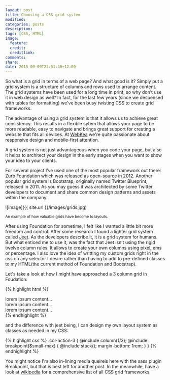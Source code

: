 ```yaml
---
layout: post
title: Choosing a CSS grid system
modified:
categories: posts
description:
tags: [CSS, HTML]
image:
  feature:
  credit:
  creditlink:
comments:
share:
date: 2015-09-09T23:51:30+12:00
---
```


So what is a grid in terms of a web page? And what good is it? Simply put a grid system is a structure of columns and rows used to arrange content. The grid systems have been used for a long time in print, so why don’t use it in web design as well? In fact, for the last few years (since we despensed with tables for formatting) we've been busy twisting CSS to create grid frameworks.

The advantage of using a grid system is that it allows us to achieve great consistency. This results in a flexible sytem that allows your page to be more readable, easy to navigate and brings great support for creating a website that fits all devices. At [WebKea](http://webkea.co.nz) we're quite passionate about responsive design and mobile-first attention.

A grid system is not just advantageous when you code your page, but also it helps to architect your design in the early stages when you want to show your idea to your clients.

For several project I’ve used one of the most popular framework out there: Zurb Foundation which was released as open-source in 2012. Another popular grid system is Bootstrap, originally named Twitter Blueprint, released in 2011. As you may guess it was architected by some Twitter developers to document and share common design patterns and assets within the company.

![image]({{ site.url }}/images/grids.jpg)

<small>An example of how valuable grids have become to layouts.</small>

After using Foundation for sometime, I felt like I wanted a little bit more freedom and control. After some research I found a lighter grid system called [Jeet](http://jeet.gs/). As the developers describe it, it is a grid system for humans. But what enticed me to use it, was the fact that Jeet isn’t using the rigid twelve column rules. It allows to create your own columns using pixel, ems or percentage. I also love the idea of writting my custom grids right in the css on any selector I desire rather than having to add to pre-defined classes to my HTML(the current method of Foundation and Bootstrap).

Let's take a look at how I might have approached a 3 column grid in Foudation:

{% highlight html %}
<div class='columns medium-4'>lorem ipsum content...</div>
<div class='columns medium-4'>lorem ipsum content...</div>
<div class='columns medium-4'>lorem ipsum content...</div>
{% endhighlight %}

and the difference with jeet being, I can design my own layout system as classes as needed in my CSS:

{% highlight css %}
.col-action-3 {
  @include column(1/3);
  @include breakpoint($small-max) {
    @include stack();
    margin-bottom: 1rem;
  }
}
{% endhighlight %}

You might notice I'm also in-lining media queireis here with the sass plugin Breakpoint, but that is best left for another post.  In the meanwhile, have a look at [wikipedia](http://en.wikipedia.org/wiki/CSS_frameworks) for a comprehensive list of all CSS grid frameworks.

